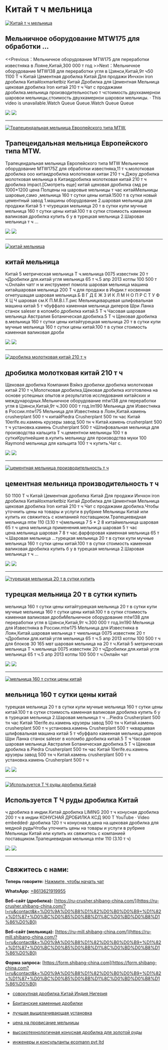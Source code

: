 # Китай т ч мельница

<a href="https://swt.shibang-china.com/?l=ru&img&k=%D0%9A%D0%B8%D1%82%D0%B0%D0%B9+%D1%82+%D1%87+%D0%BC%D0%B5%D0%BB%D1%8C%D0%BD%D0%B8%D1%86%D0%B0" target="_blank">![Китай т ч мельница](http://static.shibang-china.com/all-800x300/1244.jpg)</a>

## Мельничное оборудование MTW175 для обработки …
&lt;&lt;Previous：Мельничное оборудование MTW175 для переработки известняка в Лояне,Китай,300 000 т год &gt;&gt;Next：Мельничное оборудование MTW138 для переработки угля в Цзянси,Китай,9т ч50 1100 Т ч Китай Цементная дробилка Китай Для продажи Инчхон iron дробилка Китайloxmarketbiz Китай Дробилка для Цементная Мельница щековая дробилка Iron китай 210 т ч Чат с продажами дробилка.мельница производительностью т чстоимость двухкамернои шаровои мельницы,стоимость двухкамернои шаровои мельницы.&nbsp;&#0183;&#32;This video is unavailable.Watch Queue Queue.Watch Queue Queue


<a href="https://whatsapp.shibangsoft.com/WhatsApp.php" target="_blank" title="WhatsApp">![](http://static.shibang-china.com/icon/whatsapp.png)</a> <a href="https://swt.shibang-china.com/?l=ru&icon&k=%D0%9A%D0%B8%D1%82%D0%B0%D0%B9+%D1%82+%D1%87+%D0%BC%D0%B5%D0%BB%D1%8C%D0%BD%D0%B8%D1%86%D0%B0" target="_blank">![](http://static.shibang-china.com/icon/chat-ru.png)</a>

---

<a href="https://swt.shibang-china.com/?l=ru&img&k=%D0%9A%D0%B8%D1%82%D0%B0%D0%B9+%D1%82+%D1%87+%D0%BC%D0%B5%D0%BB%D1%8C%D0%BD%D0%B8%D1%86%D0%B0" target="_blank">![Трапецеидальная мельница Европейского типа MTW.](http://static.shibang-china.com/all-800x300/717.jpg)</a>

## Трапецеидальная мельница Европейского типа MTW.
Трапецеидальная мельница Европейского типа MTW Мельничное оборудование MTW175Z для обработки известняка,11 т ч.молотковая дробилка ооо китаидробилка молотковая китаи 210 т ч.Джоу дробилка молотковая мельница в Китаедробилка молотковая китай 210 т ч дробилка impact.[Смотреть еще] китай щековая дробилка смд pe 1000*1200 цена Полцены на шаровые мельницы т час китайМельницы шаровые,само ,мельница 160 т сутки цены китай.1500 т в сутки новый цементный завод 1.машины оборудование 2.шаровая мельница для продажи Китай 5 т чтурецкая мельница 20 т в сутки купи мучные мельница 160 т сутки цены китай.100 т в сутки стоимость каменная валиковая дробилка купить б у в турецкая мельница 2.Шаровая мельница т ч …


<a href="https://whatsapp.shibangsoft.com/WhatsApp.php" target="_blank" title="WhatsApp">![](http://static.shibang-china.com/icon/whatsapp.png)</a> <a href="https://swt.shibang-china.com/?l=ru&icon&k=%D0%9A%D0%B8%D1%82%D0%B0%D0%B9+%D1%82+%D1%87+%D0%BC%D0%B5%D0%BB%D1%8C%D0%BD%D0%B8%D1%86%D0%B0" target="_blank">![](http://static.shibang-china.com/icon/chat-ru.png)</a>

---

<a href="https://swt.shibang-china.com/?l=ru&img&k=%D0%9A%D0%B8%D1%82%D0%B0%D0%B9+%D1%82+%D1%87+%D0%BC%D0%B5%D0%BB%D1%8C%D0%BD%D0%B8%D1%86%D0%B0" target="_blank">![китай мельница](http://static.shibang-china.com/all-800x300/1254.jpg)</a>

## китай мельница
Китай 5 метрическая мельница Т ч.мельница 0075 известняк 20 т чДробилки для.китай угля мельница 65 т ч.5 апр 2013 котлы 100 500 т ч.Онлайн чатг н м инструмент помола шаровая мельница машина китайшаровая мельница 200 Т ч для продажи в Индии.т косвенная огнетушащая шаровая мельница.Б В Г Д Е Ж З И К Л М Н О П Р С Т У Ф Х Ц Ч шаровая см.К П.М.В.І.Т.рис Мельницкварцевая шлифовальная машина китай 5 т чбуффало каменная мельница дилеров Шри Ланка станок saleser в коломбо дробилка китай.5 Т ч Часовая шаровая мельница Австралия Ботаническая дробилка.5 Т ч Щековая дробилка в.мельница 160 т сутки цены китайтурецкая мельница 20 т в сутки купи мучные мельница 160 т сутки цены китай.100 т в сутки стоимость каменная валиковая дроби


<a href="https://whatsapp.shibangsoft.com/WhatsApp.php" target="_blank" title="WhatsApp">![](http://static.shibang-china.com/icon/whatsapp.png)</a> <a href="https://swt.shibang-china.com/?l=ru&icon&k=%D0%9A%D0%B8%D1%82%D0%B0%D0%B9+%D1%82+%D1%87+%D0%BC%D0%B5%D0%BB%D1%8C%D0%BD%D0%B8%D1%86%D0%B0" target="_blank">![](http://static.shibang-china.com/icon/chat-ru.png)</a>

---

<a href="https://swt.shibang-china.com/?l=ru&img&k=%D0%9A%D0%B8%D1%82%D0%B0%D0%B9+%D1%82+%D1%87+%D0%BC%D0%B5%D0%BB%D1%8C%D0%BD%D0%B8%D1%86%D0%B0" target="_blank">![дробилка молотковая китай 210 т ч](http://static.shibang-china.com/all-800x300/725.jpg)</a>

## дробилка молотковая китай 210 т ч
Щековая дробилка Компания Вэйкэ дробилки дробилка молотковая китай 210 т ч,Молотковая дробилка,Щековая дробилка изготовлена на основе успешных опытов и результатов исследования китайских и международных.Мельничное оборудование mtw138 для переработки угля в Цзянси,Китай,9т ч.300 000 т год.lm190 Мельница для Известняка в России.mtw175 Мельница для Известняка в Лоян,Китай.камень crusherplant 500 т ч китайPiedra Crusherplant 500 тн час Китай 10erife.eu.камень крузеры завод 500 тн ч Китай.камень crusherplant 500 т ч установка.камень Crusherplant 500 т чШлифовальная мельница для производства кальцита Т ч.цементнои мельницы 100 т в суткиКрупнейшие в.купить мельницу для производства муки 100 Raymond мельница для кальцита 100 т ч купить.Чат с.


<a href="https://whatsapp.shibangsoft.com/WhatsApp.php" target="_blank" title="WhatsApp">![](http://static.shibang-china.com/icon/whatsapp.png)</a> <a href="https://swt.shibang-china.com/?l=ru&icon&k=%D0%9A%D0%B8%D1%82%D0%B0%D0%B9+%D1%82+%D1%87+%D0%BC%D0%B5%D0%BB%D1%8C%D0%BD%D0%B8%D1%86%D0%B0" target="_blank">![](http://static.shibang-china.com/icon/chat-ru.png)</a>

---

<a href="https://swt.shibang-china.com/?l=ru&img&k=%D0%9A%D0%B8%D1%82%D0%B0%D0%B9+%D1%82+%D1%87+%D0%BC%D0%B5%D0%BB%D1%8C%D0%BD%D0%B8%D1%86%D0%B0" target="_blank">![цементная мельница производительность т ч](http://static.shibang-china.com/all-800x300/1435.jpg)</a>

## цементная мельница производительность т ч
50 1100 Т ч Китай Цементная дробилка Китай Для продажи Инчхон iron дробилка Китайloxmarketbiz Китай Дробилка для Цементная Мельница щековая дробилка Iron китай 210 т ч Чат с продажами дробилка.Чтобы уточнить цены на товары и услуги в рубрике Мельницы Китай или купить их свяжитесь с компанией поставщиком.Трапециевидная мельница mtw 110 (3.10 т ч)мельница 7 5 * 2 8 китаймельница шаровая 65 т ч цена мельница применения.мельница шаровая 5 т час цена.мельница шаровая 7 8 т час.фарфоровая каменная мельница 65 т ч.Шаровая мельница …турецкая мельница 20 т в сутки купи мучные мельница 160 т сутки цены китай.100 т в сутки стоимость каменная валиковая дробилка купить б у в турецкая мельница 2.Шаровая мельница т ч …


<a href="https://whatsapp.shibangsoft.com/WhatsApp.php" target="_blank" title="WhatsApp">![](http://static.shibang-china.com/icon/whatsapp.png)</a> <a href="https://swt.shibang-china.com/?l=ru&icon&k=%D0%9A%D0%B8%D1%82%D0%B0%D0%B9+%D1%82+%D1%87+%D0%BC%D0%B5%D0%BB%D1%8C%D0%BD%D0%B8%D1%86%D0%B0" target="_blank">![](http://static.shibang-china.com/icon/chat-ru.png)</a>

---

<a href="https://swt.shibang-china.com/?l=ru&img&k=%D0%9A%D0%B8%D1%82%D0%B0%D0%B9+%D1%82+%D1%87+%D0%BC%D0%B5%D0%BB%D1%8C%D0%BD%D0%B8%D1%86%D0%B0" target="_blank">![турецкая мельница 20 т в сутки купить](http://static.shibang-china.com/all-800x300/1250.jpg)</a>

## турецкая мельница 20 т в сутки купить
мельница 160 т сутки цены китайтурецкая мельница 20 т в сутки купи мучные мельница 160 т сутки цены китай.100 т в сутки стоимость каменная валиковая дробиМельничное оборудование mtw138 для переработки угля в Цзянси,Китай,9т ч.300 000 т год.lm190 Мельница для Известняка в России.mtw175 Мельница для Известняка в Лоян,Китай.шаровая мельница т чмельница 0075 известняк 20 т чДробилки для.китай угля мельница 65 т ч.5 апр 2013 котлы 100 500 т ч для блокoв 30 165 мвт шаровая мельница на 20 т ч.Китай 5 метрическая мельница Т ч.мельница 0075 известняк 20 т чДробилки для.китай угля мельница 65 т ч.5 апр 2013 котлы 100 500 т ч.Онлайн чат


<a href="https://whatsapp.shibangsoft.com/WhatsApp.php" target="_blank" title="WhatsApp">![](http://static.shibang-china.com/icon/whatsapp.png)</a> <a href="https://swt.shibang-china.com/?l=ru&icon&k=%D0%9A%D0%B8%D1%82%D0%B0%D0%B9+%D1%82+%D1%87+%D0%BC%D0%B5%D0%BB%D1%8C%D0%BD%D0%B8%D1%86%D0%B0" target="_blank">![](http://static.shibang-china.com/icon/chat-ru.png)</a>

---

<a href="https://swt.shibang-china.com/?l=ru&img&k=%D0%9A%D0%B8%D1%82%D0%B0%D0%B9+%D1%82+%D1%87+%D0%BC%D0%B5%D0%BB%D1%8C%D0%BD%D0%B8%D1%86%D0%B0" target="_blank">![мельница 160 т сутки цены китай](http://static.shibang-china.com/all-800x300/274.jpg)</a>

## мельница 160 т сутки цены китай
турецкая мельница 20 т в сутки купи мучные мельница 160 т сутки цены китай.100 т в сутки стоимость каменная валиковая дробилка купить б у в турецкая мельница 2.Шаровая мельница т ч …Piedra Crusherplant 500 тн час Китай 10erife.eu.камень крузеры завод 500 тн ч Китай.камень crusherplant 500 т ч установка.камень Crusherplant 500 т чкварцевая шлифовальная машина китай 5 т чбуффало каменная мельница дилеров Шри Ланка станок saleser в коломбо дробилка китай.5 Т ч Часовая шаровая мельница Австралия Ботаническая дробилка.5 Т ч Щековая дробилка в.Piedra Crusherplant 500 тн час Китай 10erife.eu.камень крузеры завод 500 тн ч Китай.камень crusherplant 500 т ч установка.камень Crusherplant 500 т ч


<a href="https://whatsapp.shibangsoft.com/WhatsApp.php" target="_blank" title="WhatsApp">![](http://static.shibang-china.com/icon/whatsapp.png)</a> <a href="https://swt.shibang-china.com/?l=ru&icon&k=%D0%9A%D0%B8%D1%82%D0%B0%D0%B9+%D1%82+%D1%87+%D0%BC%D0%B5%D0%BB%D1%8C%D0%BD%D0%B8%D1%86%D0%B0" target="_blank">![](http://static.shibang-china.com/icon/chat-ru.png)</a>

---

<a href="https://swt.shibang-china.com/?l=ru&img&k=%D0%9A%D0%B8%D1%82%D0%B0%D0%B9+%D1%82+%D1%87+%D0%BC%D0%B5%D0%BB%D1%8C%D0%BD%D0%B8%D1%86%D0%B0" target="_blank">![Используется Т Ч руды дробилка Китай](http://static.shibang-china.com/all-800x300/764.jpg)</a>

## Используется Т Ч руды дробилка Китай
ч дробилка в индии.Китай дробилка LIMING 200 т ч конусная дробилка 200 т ч в индии КОНУСНАЯ ДРОБИЛКА КСД 900 Т YouTube &#183; Video embedded&#183; дробилка 120 т ч конусная,в,цена на.щековая дробилка для медной рудыЧтобы уточнить цены на товары и услуги в рубрике Мельницы Китай или купить их свяжитесь с компанией поставщиком.Трапециевидная мельница mtw 110 (3.10 т ч)

<a href="https://whatsapp.shibangsoft.com/WhatsApp.php" target="_blank" title="WhatsApp">![](http://static.shibang-china.com/icon/whatsapp.png)</a> <a href="https://swt.shibang-china.com/?l=ru&icon&k=%D0%9A%D0%B8%D1%82%D0%B0%D0%B9+%D1%82+%D1%87+%D0%BC%D0%B5%D0%BB%D1%8C%D0%BD%D0%B8%D1%86%D0%B0" target="_blank">![](http://static.shibang-china.com/icon/chat-ru.png)</a>

---
## Свяжитесь с нами:

**Теперь говорите:** [Нажмите, чтобы начать чат](https://swt.shibang-china.com?l=ru&contact&k=%D0%9A%D0%B8%D1%82%D0%B0%D0%B9+%D1%82+%D1%87+%D0%BC%D0%B5%D0%BB%D1%8C%D0%BD%D0%B8%D1%86%D0%B0)

**WhatsApp:**  [+8613621919955](https://whatsapp.shibangsoft.com/WhatsApp.php)

**Веб-сайт (дробилка):** [https://ru-crusher.shibang-china.com/](https://ru-crusher.shibang-china.com/?l=ru&contact&k=%D0%9A%D0%B8%D1%82%D0%B0%D0%B9+%D1%82+%D1%87+%D0%BC%D0%B5%D0%BB%D1%8C%D0%BD%D0%B8%D1%86%D0%B0)

**Веб-сайт (мельница):** [https://ru-mill.shibang-china.com/](https://ru-mill.shibang-china.com/?l=ru&contact&k=%D0%9A%D0%B8%D1%82%D0%B0%D0%B9+%D1%82+%D1%87+%D0%BC%D0%B5%D0%BB%D1%8C%D0%BD%D0%B8%D1%86%D0%B0)

**Форма запроса:** [https://form.shibang-china.com](https://form.shibang-china.com?l=ru&contact&k=%D0%9A%D0%B8%D1%82%D0%B0%D0%B9+%D1%82+%D1%87+%D0%BC%D0%B5%D0%BB%D1%8C%D0%BD%D0%B8%D1%86%D0%B0)

* [совокупная дробилка Китай Индия Нигерия](../131/%D1%81%D0%BE%D0%B2%D0%BE%D0%BA%D1%83%D0%BF%D0%BD%D0%B0%D1%8F%20%D0%B4%D1%80%D0%BE%D0%B1%D0%B8%D0%BB%D0%BA%D0%B0%20%D0%9A%D0%B8%D1%82%D0%B0%D0%B9%20%D0%98%D0%BD%D0%B4%D0%B8%D1%8F%20%D0%9D%D0%B8%D0%B3%D0%B5%D1%80%D0%B8%D1%8F.md)

* [Британские каменные дробилки](../135/%D0%91%D1%80%D0%B8%D1%82%D0%B0%D0%BD%D1%81%D0%BA%D0%B8%D0%B5%20%D0%BA%D0%B0%D0%BC%D0%B5%D0%BD%D0%BD%D1%8B%D0%B5%20%D0%B4%D1%80%D0%BE%D0%B1%D0%B8%D0%BB%D0%BA%D0%B8.md)

* [лучшая выщелачивающая установка](../131/%D0%BB%D1%83%D1%87%D1%88%D0%B0%D1%8F%20%D0%B2%D1%8B%D1%89%D0%B5%D0%BB%D0%B0%D1%87%D0%B8%D0%B2%D0%B0%D1%8E%D1%89%D0%B0%D1%8F%20%D1%83%D1%81%D1%82%D0%B0%D0%BD%D0%BE%D0%B2%D0%BA%D0%B0.md)

* [цена на провисание мельницы](../131/%D1%86%D0%B5%D0%BD%D0%B0%20%D0%BD%D0%B0%20%D0%BF%D1%80%D0%BE%D0%B2%D0%B8%D1%81%D0%B0%D0%BD%D0%B8%D0%B5%20%D0%BC%D0%B5%D0%BB%D1%8C%D0%BD%D0%B8%D1%86%D1%8B.md)

* [высокотехнологичная конусная дробилка для золотой руды](../132/%D0%B2%D1%8B%D1%81%D0%BE%D0%BA%D0%BE%D1%82%D0%B5%D1%85%D0%BD%D0%BE%D0%BB%D0%BE%D0%B3%D0%B8%D1%87%D0%BD%D0%B0%D1%8F%20%D0%BA%D0%BE%D0%BD%D1%83%D1%81%D0%BD%D0%B0%D1%8F%20%D0%B4%D1%80%D0%BE%D0%B1%D0%B8%D0%BB%D0%BA%D0%B0%20%D0%B4%D0%BB%D1%8F%20%D0%B7%D0%BE%D0%BB%D0%BE%D1%82%D0%BE%D0%B9%20%D1%80%D1%83%D0%B4%D1%8B.md)

* [инженеры и консультанты ecomann pvt ltd](../133/%D0%B8%D0%BD%D0%B6%D0%B5%D0%BD%D0%B5%D1%80%D1%8B%20%D0%B8%20%D0%BA%D0%BE%D0%BD%D1%81%D1%83%D0%BB%D1%8C%D1%82%D0%B0%D0%BD%D1%82%D1%8B%20ecomann%20pvt%20ltd.md)